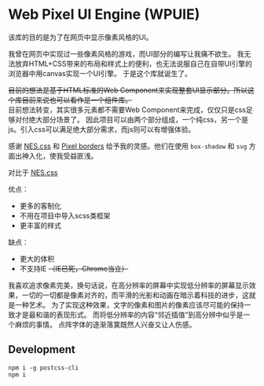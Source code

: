 # Web Pixel UI Engine (WPUIE)

该库的目的是为了在网页中显示像素风格的UI。

我曾在网页中实现过一些像素风格的游戏，而UI部分的编写让我痛不欲生。
我无法放弃HTML+CSS带来的布局和样式上的便利，也无法说服自己在自带UI引擎的浏览器中用canvas实现一个UI引擎。
于是这个库就诞生了。

~~目前的想法是基于HTML标准的Web Component来实现整套UI显示部分。所以这个库目前来说也可以看作是一个组件库。~~  
目前想法转变，其实很多元素都不需要Web Component来完成，仅仅只是css足够对付绝大部分场景了。
因此项目可以由两个部分组成，一个纯css，另一个是js。引入css可以满足绝大部分需求，而js则可以有增强体验。

感谢 [NES.css](https://github.com/nostalgic-css/NES.css) 和 [Pixel borders](https://github.com/NigelOToole/pixel-borders) 给予我的灵感。他们在使用 `box-shadow` 和 `svg` 方面出神入化，使我受益匪浅。

对比于 [NES.css](https://github.com/nostalgic-css/NES.css)

优点：

* 更多的客制化
* 不用在项目中导入scss类框架
* 更丰富的样式

缺点：

* 更大的体积
* 不支持IE ~~（IE已死，Chrome当立）~~

我喜欢追求像素完美，换句话说，在高分辨率的屏幕中实现低分辨率的屏幕显示效果，一切的一切都是像素对齐的，而平滑的光影和动画在暗示着科技的进步，这就是一种艺术。
为了实现这种效果，文字的像素和图片的像素应该尽可能的保持一致才是最和谐的表现形式。
而将低分辨率的内容“邻近插值”到高分辨中似乎是一个麻烦的事情。
点阵字体的逐渐落寞既然人兴奋又让人伤感。

## Development

```console
npm i -g postcss-cli
npm i
```
